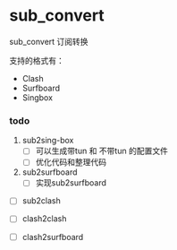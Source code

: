 
# sub_convert

sub_convert 订阅转换

支持的格式有：

- Clash
- Surfboard
- Singbox


### todo

1. sub2sing-box
   - [ ] 可以生成带tun 和 不带tun 的配置文件
   - [ ] 优化代码和整理代码
2. sub2surfboard
   - [ ] 实现sub2surfboard

- [ ] sub2clash
- [ ] clash2clash
- [ ] clash2surfboard

